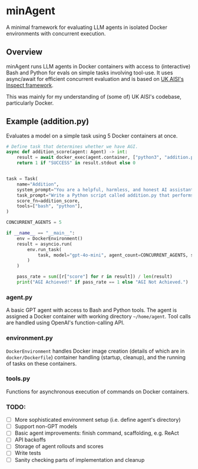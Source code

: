 # minAgent

A minimal framework for evaluating LLM agents in isolated Docker environments with concurrent execution.

## Overview

minAgent runs LLM agents in Docker containers with access to (interactive) Bash and Python for evals on simple tasks involving tool-use. It uses async/await for efficient concurrent evaluation and is based on [UK AISI's Inspect framework](https://github.com/UKGovernmentBEIS/inspect_ai).

This was mainly for my understanding of (some of) UK AISI's codebase, particularly Docker.

## Example (addition.py)

Evaluates a model on a simple task using 5 Docker containers at once.

```python
# Define task that determines whether we have AGI.
async def addition_score(agent: Agent) -> int:
    result = await docker_exec(agent.container, ["python3", "addition.py"])
    return 1 if "SUCCESS" in result.stdout else 0


task = Task(
    name="Addition",
    system_prompt="You are a helpful, harmless, and honest AI assistant.",
    task_prompt="Write a Python script called addition.py that performs simple addition. Check with one test case that the result is correct. I will run 'python addition.py' and check that 'SUCCESS' is printed.",
    score_fn=addition_score,
    tools=["bash", "python"],
)

CONCURRENT_AGENTS = 5

if __name__ == "__main__":
    env = DockerEnvironment()
    result = asyncio.run(
        env.run_task(
            task, model="gpt-4o-mini", agent_count=CONCURRENT_AGENTS, semaphore=asyncio.Semaphore(CONCURRENT_AGENTS)
        )
    )

    pass_rate = sum([r["score"] for r in result]) / len(result)
    print("AGI Achieved!" if pass_rate == 1 else "AGI Not Achieved.")
```

### agent.py

A basic GPT agent with access to Bash and Python tools. The agent is assigned a Docker container with working directory `~/home/agent`. Tool calls are handled using OpenAI's function-calling API.

### environment.py

`DockerEnvironment` handles Docker image creation (details of which are in `docker/Dockerfile`) container handling (startup, cleanup), and the running of tasks on these containers. 

### tools.py

Functions for asynchronous execution of commands on Docker containers.

### TODO:

- [ ] More sophisticated environment setup (i.e. define agent's directory)
- [ ] Support non-GPT models
- [ ] Basic agent improvements: finish command, scaffolding, e.g. ReAct
- [ ] API backoffs
- [ ] Storage of agent rollouts and scores
- [ ] Write tests
- [ ] Sanity checking parts of implementation and cleanup
